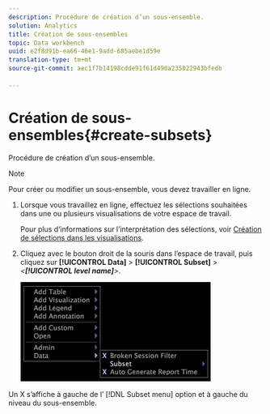 ```yaml
---
description: Procédure de création d’un sous-ensemble.
solution: Analytics
title: Création de sous-ensembles
topic: Data workbench
uuid: e2f8d91b-ea66-46e1-9add-685aebe1d59e
translation-type: tm+mt
source-git-commit: aec1f7b14198cdde91f61d490a235022943bfedb

---
```



# Création de sous-ensembles{#create-subsets}

Procédure de création d’un sous-ensemble.

>[!NOTE]
>
>Pour créer ou modifier un sous-ensemble, vous devez travailler en ligne.

1. Lorsque vous travaillez en ligne, effectuez les sélections souhaitées dans une ou plusieurs visualisations de votre espace de travail.

   Pour plus d’informations sur l’interprétation des sélections, voir [Création de sélections dans les visualisations](../../../../home/c-get-started/c-vis/c-sel-vis/c-sel-vis.md#concept-012870ec22c7476e9afbf3b8b2515746).

1. Cliquez avec le bouton droit de la souris dans l’espace de travail, puis cliquez sur **[!UICONTROL Data]** > **[!UICONTROL Subset]** > *&lt;**[!UICONTROL level name]**>*.

   ![](assets/mnu_Subset.png)

Un X s’affiche à gauche de l’ [!DNL Subset menu] option et à gauche du niveau du sous-ensemble.
